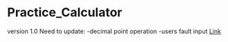 # Practice_Calculator 
version 1.0
Need to update:
-decimal point operation
-users fault input
[Link](https://haydenlee666.github.io/Practice_Calculator/calculator.html)
